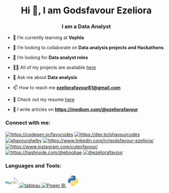 <h1 align="center">Hi 👋, I am Godsfavour Ezeliora</h1>
<h3 align="center">I am a Data Analyst</h3>

- 🌱 I’m currently learning at **Vephla**

- 👯 I’m looking to collaborate on **Data analysis projects and Hackathons**

- 🤝 I’m looking for **Data analyst roles**

- 👨‍💻 All of my projects are available [here](https://www.datascienceportfol.io/GodsfavourEzeliora)

- 💬 Ask me about **Data analysis**

- 📫 How to reach me **ezeliorafavour81@gmail.com**

- 📄 Check out my resume [here](https://godsfavour-oluebubechukwu-ezeliora-resume.tiiny.site/)

- 📝 I write articles on **https://medium.com/@ezeliorafavour**

<h3 align="left">Connect with me:</h3>
<p align="left">
<a href="https://codepen.io/https://codepen.io/favycodes" target="blank"><img align="center" src="https://raw.githubusercontent.com/rahuldkjain/github-profile-readme-generator/master/src/images/icons/Social/codepen.svg" alt="https://codepen.io/favycodes" height="30" width="40" /></a>
<a href="https://dev.to/https://dev.to/phavourcodes" target="blank"><img align="center" src="https://raw.githubusercontent.com/rahuldkjain/github-profile-readme-generator/master/src/images/icons/Social/devto.svg" alt="https://dev.to/phavourcodes" height="30" width="40" /></a>
<a href="https://twitter.com/phavourshelby" target="blank"><img align="center" src="https://raw.githubusercontent.com/rahuldkjain/github-profile-readme-generator/master/src/images/icons/Social/twitter.svg" alt="phavourshelby" height="30" width="40" /></a>
<a href="https://linkedin.com/in/https://www.linkedin.com/in/godsfavour-ezeliora/" target="blank"><img align="center" src="https://raw.githubusercontent.com/rahuldkjain/github-profile-readme-generator/master/src/images/icons/Social/linked-in-alt.svg" alt="https://www.linkedin.com/in/godsfavour-ezeliora/" height="30" width="40" /></a>
<a href="https://instagram.com/https://www.instagram.com/cuteyfavour/" target="blank"><img align="center" src="https://raw.githubusercontent.com/rahuldkjain/github-profile-readme-generator/master/src/images/icons/Social/instagram.svg" alt="https://www.instagram.com/cuteyfavour/" height="30" width="40" /></a>
<a href="https://hashnode.com/https://hashnode.com/@eboobae" target="blank"><img align="center" src="https://raw.githubusercontent.com/rahuldkjain/github-profile-readme-generator/master/src/images/icons/Social/hashnode.svg" alt="https://hashnode.com/@eboobae" height="30" width="40" /></a>
<a href="https://medium.com/@ezeliorafavour" target="blank"><img align="center" src="https://raw.githubusercontent.com/rahuldkjain/github-profile-readme-generator/master/src/images/icons/Social/medium.svg" alt="@ezeliorafavour" height="30" width="40" /></a>
</p>

<h3 align="left">Languages and Tools:</h3>
<p align="left">
  <a href="https://www.mysql.com/" target="_blank" rel="noreferrer">
    <img src="https://raw.githubusercontent.com/devicons/devicon/master/icons/mysql/mysql-original-wordmark.svg" alt="mysql" width="40" height="40"/>
  </a>
  <a href="https://www.tableau.com/" target="_blank" rel="noreferrer">
    <img src="https://upload.wikimedia.org/wikipedia/commons/4/4b/Tableau_Logo.png" alt="tableau" width="50" height="20"/>
  </a>
  <a href="https://powerbi.microsoft.com/" target="_blank" rel="noreferrer">
    <img src="https://github.com/microsoft/PowerBI-Icons/blob/main/SVG/Power-BI.svg" alt="Power BI" width="40" height="40"/>
  </a>
  <a href="https://www.python.org/" target="_blank" rel="noreferrer">
    <img src="https://raw.githubusercontent.com/devicons/devicon/master/icons/python/python-original.svg" alt="python" width="40" height="40"/>
  </a>
</p>
<!-- [![Anurag's GitHub stats](https://github-readme-stats.vercel.app/api?username=favy-codez)](https://github.com/anuraghazra/github-readme-stats)
![Top Langs](https://github-readme-stats.vercel.app/api/top-langs/?username=favy-codez&layout=compact)
 -->
